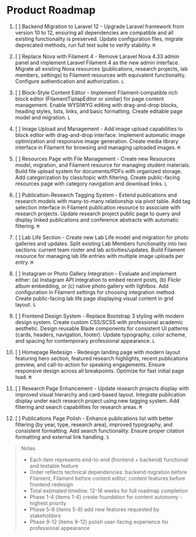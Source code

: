# Product Roadmap

1. [ ] Backend Migration to Laravel 12 - Upgrade Laravel framework from version 10 to 12, ensuring all dependencies are compatible and all existing functionality is preserved. Update configuration files, migrate deprecated methods, run full test suite to verify stability. `M`

2. [ ] Replace Nova with Filament 4 - Remove Laravel Nova 4.33 admin panel and implement Laravel Filament 4 as the new admin interface. Migrate all existing Nova resources (publications, research projects, lab members, settings) to Filament resources with equivalent functionality. Configure authentication and authorization. `L`

3. [ ] Block-Style Content Editor - Implement Filament-compatible rich block editor (FilamentTiptapEditor or similar) for page content management. Enable WYSIWYG editing with drag-and-drop blocks, heading styles, lists, links, and basic formatting. Create editable page model and migration. `L`

4. [ ] Image Upload and Management - Add image upload capabilities to block editor with drag-and-drop interface. Implement automatic image optimization and responsive image generation. Create media library interface in Filament for browsing and managing uploaded images. `M`

5. [ ] Resources Page with File Management - Create new Resources model, migration, and Filament resource for managing student materials. Build file upload system for documents/PDFs with organized storage. Add categorization by class/topic with filtering. Create public-facing resources page with category navigation and download links. `L`

6. [ ] Publication-Research Tagging System - Extend publications and research models with many-to-many relationship via pivot table. Add tag selection interface in Filament publication resource to associate with research projects. Update research project public page to query and display linked publications and conference abstracts with automatic filtering. `M`

7. [ ] Lab Life Section - Create new Lab Life model and migration for photo galleries and updates. Split existing Lab Members functionality into two sections: current team roster and lab activities/updates. Build Filament resource for managing lab life entries with multiple image uploads per entry. `M`

8. [ ] Instagram or Photo Gallery Integration - Evaluate and implement either: (a) Instagram API integration to embed recent posts, (b) Flickr album embedding, or (c) native photo gallery with lightbox. Add configuration in Filament settings for choosing integration method. Create public-facing lab life page displaying visual content in grid layout. `S`

9. [ ] Frontend Design System - Replace Bootstrap 3 styling with modern design system. Create custom CSS/SCSS with professional academic aesthetic. Design reusable Blade components for consistent UI patterns (cards, headers, navigation, footer). Update typography, color scheme, and spacing for contemporary professional appearance. `L`

10. [ ] Homepage Redesign - Redesign landing page with modern layout featuring hero section, featured research highlights, recent publications preview, and call-to-action for speaking engagements. Ensure responsive design across all breakpoints. Optimize for fast initial page load. `M`

11. [ ] Research Page Enhancement - Update research projects display with improved visual hierarchy and card-based layout. Integrate publication display under each research project using new tagging system. Add filtering and search capabilities for research areas. `M`

12. [ ] Publications Page Polish - Enhance publications list with better filtering (by year, type, research area), improved typography, and consistent formatting. Add search functionality. Ensure proper citation formatting and external link handling. `S`

> Notes
> - Each item represents end-to-end (frontend + backend) functional and testable feature
> - Order reflects technical dependencies: backend migration before Filament, Filament before content editor, content features before frontend redesign
> - Total estimated timeline: 12-16 weeks for full roadmap completion
> - Phase 1-4 (items 1-4) create foundation for content autonomy - highest priority
> - Phase 5-8 (items 5-8) add new features requested by stakeholders
> - Phase 9-12 (items 9-12) polish user-facing experience for professional appearance
